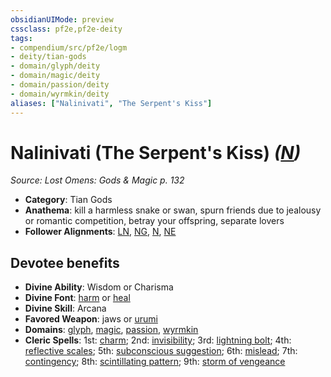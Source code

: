 ```yaml
---
obsidianUIMode: preview
cssclass: pf2e,pf2e-deity
tags:
- compendium/src/pf2e/logm
- deity/tian-gods
- domain/glyph/deity
- domain/magic/deity
- domain/passion/deity
- domain/wyrmkin/deity
aliases: ["Nalinivati", "The Serpent's Kiss"]
---
```

# Nalinivati (The Serpent's Kiss) *([N](/rules/traits/neutral-b1.md))*  
*Source: Lost Omens: Gods & Magic p. 132*  

- **Category**: Tian Gods
- **Anathema**: kill a harmless snake or swan, spurn friends due to jealousy or romantic competition, betray your offspring, separate lovers
- **Follower Alignments**: [LN](/rules/traits/lawful-neutral-b1.md), [NG](/rules/traits/neutral-good-b1.md), [N](/rules/traits/neutral-b1.md), [NE](/rules/traits/neutral-evil-b1.md)

## Devotee benefits

- **Divine Ability**: Wisdom or Charisma
- **Divine Font**: [harm](/compendium/spells/harm.md) or [heal](/compendium/spells/heal.md)
- **Divine Skill**: Arcana
- **Favored Weapon**: jaws or [urumi](/compendium/equipment/items/urumi-logm.md)
- **Domains**: [glyph](/compendium/setting/domains.md#Glyph), [magic](/compendium/setting/domains.md#Magic), [passion](/compendium/setting/domains.md#Passion), [wyrmkin](/compendium/setting/domains.md#Wyrmkin)
- **Cleric Spells**: 1st: [charm](/compendium/spells/charm.md); 2nd: [invisibility](/compendium/spells/invisibility.md); 3rd: [lightning bolt](/compendium/spells/lightning-bolt.md); 4th: [reflective scales](/compendium/spells/reflective-scales-logm.md); 5th: [subconscious suggestion](/compendium/spells/subconscious-suggestion.md); 6th: [mislead](/compendium/spells/mislead.md); 7th: [contingency](/compendium/spells/contingency.md); 8th: [scintillating pattern](/compendium/spells/scintillating-pattern.md); 9th: [storm of vengeance](/compendium/spells/storm-of-vengeance.md)